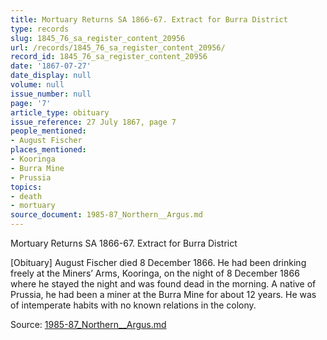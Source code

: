 ```yaml
---
title: Mortuary Returns SA 1866-67. Extract for Burra District
type: records
slug: 1845_76_sa_register_content_20956
url: /records/1845_76_sa_register_content_20956/
record_id: 1845_76_sa_register_content_20956
date: '1867-07-27'
date_display: null
volume: null
issue_number: null
page: '7'
article_type: obituary
issue_reference: 27 July 1867, page 7
people_mentioned:
- August Fischer
places_mentioned:
- Kooringa
- Burra Mine
- Prussia
topics:
- death
- mortuary
source_document: 1985-87_Northern__Argus.md
---
```


Mortuary Returns SA 1866-67.  Extract for Burra District

[Obituary] August Fischer died 8 December 1866.  He had been drinking freely at the Miners’ Arms, Kooringa, on the night of 8 December 1866 where he stayed the night and was found dead in the morning.  A native of Prussia, he had been a miner at the Burra Mine for about 12 years.  He was of intemperate habits with no known relations in the colony.

Source: [1985-87_Northern__Argus.md](/downloads/markdown/1985-87_Northern__Argus.md)
